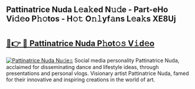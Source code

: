 ## Pattinatrice Nuda L𝚎a𝚔ed N𝚞𝚍e - Part-eHo Vi𝚍𝚎o P𝚑𝚘tos - H𝚘𝚝 O𝚗𝚕yf𝚊ns L𝚎a𝚔s XE8Uj

# <h2><a href="http://kf4skr.oniu.top/?m=Pattinatrice+Nuda">🔗👉 🔴 Pattinatrice Nuda P𝚑ot𝚘𝚜 V𝚒d𝚎o</a></h2>

[![Pattinatrice Nuda Nu𝚍e𝚜](https://i.imgur.com/0qMVB7G.gif)](http://kf4skr.oniu.top/?m=Pattinatrice+Nuda)
Social media personality Pattinatrice Nuda, acclaimed for disseminating dance and lifestyle ideas, through presentations and personal vlogs. Visionary artist Pattinatrice Nuda, famed for their innovative and inspiring creations in the world of art.  
